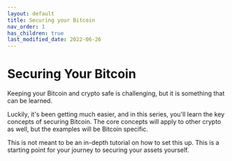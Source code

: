 ```yaml
---
layout: default
title: Securing your Bitcoin
nav_order: 1
has_children: true
last_modified_date: 2022-06-26
---
```


# Securing Your Bitcoin

Keeping your Bitcoin and crypto safe is challenging, but it is something that
can be learned.

Luckily, it's been getting much easier, and in this series, you'll learn
the key concepts of securing Bitcoin. The core concepts will apply to other
crypto as well, but the examples will be Bitcoin specific.

This is not meant to be an in-depth tutorial on how to set this up. This is
a starting point for your journey to securing your assets yourself.
